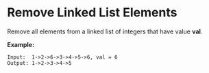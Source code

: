 # Remove Linked List Elements

Remove all elements from a linked list of integers that have value **val**.

**Example:**

```pseudo
Input:  1->2->6->3->4->5->6, val = 6
Output: 1->2->3->4->5
```
